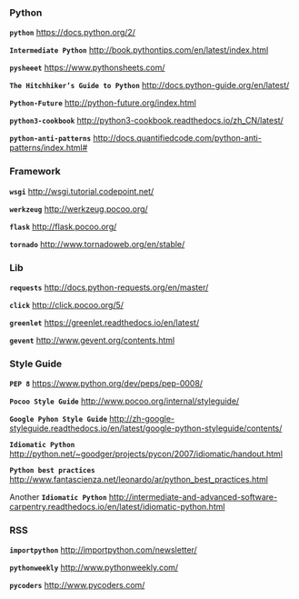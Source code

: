 ### Python

**`python`** https://docs.python.org/2/

**`Intermediate Python`**  http://book.pythontips.com/en/latest/index.html

**`pysheeet`** https://www.pythonsheets.com/

**`The Hitchhiker’s Guide to Python`** http://docs.python-guide.org/en/latest/

**`Python-Future`** http://python-future.org/index.html

**`python3-cookbook`** http://python3-cookbook.readthedocs.io/zh_CN/latest/

**`python-anti-patterns`**  http://docs.quantifiedcode.com/python-anti-patterns/index.html#


### Framework

**`wsgi`** http://wsgi.tutorial.codepoint.net/

**`werkzeug`** http://werkzeug.pocoo.org/  

**`flask`** http://flask.pocoo.org/

**`tornado`** http://www.tornadoweb.org/en/stable/


### Lib

**`requests`** http://docs.python-requests.org/en/master/

**`click`** http://click.pocoo.org/5/

**`greenlet`** https://greenlet.readthedocs.io/en/latest/

**`gevent`** http://www.gevent.org/contents.html


### Style Guide

**`PEP 8`** https://www.python.org/dev/peps/pep-0008/

**`Pocoo Style Guide`**  http://www.pocoo.org/internal/styleguide/

**`Google Pyhon Style Guide`** http://zh-google-styleguide.readthedocs.io/en/latest/google-python-styleguide/contents/

**`Idiomatic Python`** http://python.net/~goodger/projects/pycon/2007/idiomatic/handout.html

**`Python best practices`** http://www.fantascienza.net/leonardo/ar/python_best_practices.html

Another **`Idiomatic Python`** http://intermediate-and-advanced-software-carpentry.readthedocs.io/en/latest/idiomatic-python.html


### RSS

**`importpython`** http://importpython.com/newsletter/

**`pythonweekly`** http://www.pythonweekly.com/

**`pycoders`** http://www.pycoders.com/